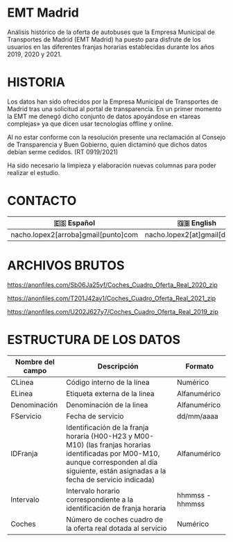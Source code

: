 # EMT Madrid

Análisis histórico de la oferta de autobuses que la Empresa Municipal de Transportes de Madrid (EMT Madrid) ha puesto para disfrute de los usuarios en las diferentes franjas horarias establecidas durante los años 2019, 2020 y 2021.

# HISTORIA
Los datos han sido ofrecidos por la Empresa Municipal de Transportes de Madrid tras una solicitud al portal de transparencia. En un primer momento la EMT me denegó dicho conjunto de datos apoyándose en «tareas complejas» ya que dicen usar tecnologías offline y online.

Al no estar conforme con la resolución presente una reclamación al Consejo de Transparencia y Buen Gobierno, quien dictaminó que dichos datos debían serme cedidos. (RT 0919/2021)

Ha sido necesario la limpieza y elaboración nuevas columnas para poder realizar el estudio.

# CONTACTO
|🇪🇸 Español|🇬🇧 English|
|-|-|
|nacho.lopex2[arroba]gmail[punto]com|nacho.lopex2[at]gmail[dot]com|


# ARCHIVOS BRUTOS
https://anonfiles.com/Sb06Ja25yf/Coches_Cuadro_Oferta_Real_2020_zip

https://anonfiles.com/T201J42ay1/Coches_Cuadro_Oferta_Real_2021_zip

https://anonfiles.com/U202J627y7/Coches_Cuadro_Oferta_Real_2019_zip


# ESTRUCTURA DE LOS DATOS
| Nombre del campo | Descripción | Formato | 
| ---------------- | ----------- | ------- |
| CLinea           | Código interno de la línea     | Numérico |
| ELinea           | Etiqueta externa de la linea   | Alfanumérico |
| Denominación     | Denominación de la linea       | Alfanumérico |
| FServicio        | Fecha de servicio              | dd/mm/aaaa |
| IDFranja         | Identificación de la franja horaria {H00-H23 y M00-M10) (las franjas horarias identificadas por M00-M10, aunque corresponden al día siguiente, están asignadas a la fecha de servicio indicada)      | Alfanumérico |
| Intervalo        | Intervalo horario correspondiente a la identificación de franja horaria       | hhmmss - hhmmss |
| Coches            | Número de coches cuadro de la oferta real dotada al servicio       | Numérico |

